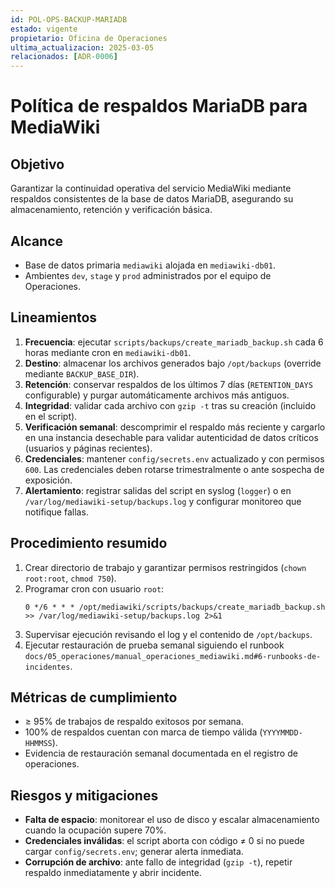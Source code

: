 ```yaml
---
id: POL-OPS-BACKUP-MARIADB
estado: vigente
propietario: Oficina de Operaciones
ultima_actualizacion: 2025-03-05
relacionados: [ADR-0006]
---
```

# Política de respaldos MariaDB para MediaWiki

## Objetivo
Garantizar la continuidad operativa del servicio MediaWiki mediante respaldos consistentes de la base de datos MariaDB, asegurando su almacenamiento, retención y verificación básica.

## Alcance
- Base de datos primaria `mediawiki` alojada en `mediawiki-db01`.
- Ambientes `dev`, `stage` y `prod` administrados por el equipo de Operaciones.

## Lineamientos
1. **Frecuencia**: ejecutar `scripts/backups/create_mariadb_backup.sh` cada 6 horas mediante cron en `mediawiki-db01`.
2. **Destino**: almacenar los archivos generados bajo `/opt/backups` (override mediante `BACKUP_BASE_DIR`).
3. **Retención**: conservar respaldos de los últimos 7 días (`RETENTION_DAYS` configurable) y purgar automáticamente archivos más antiguos.
4. **Integridad**: validar cada archivo con `gzip -t` tras su creación (incluido en el script).
5. **Verificación semanal**: descomprimir el respaldo más reciente y cargarlo en una instancia desechable para validar autenticidad de datos críticos (usuarios y páginas recientes).
6. **Credenciales**: mantener `config/secrets.env` actualizado y con permisos `600`. Las credenciales deben rotarse trimestralmente o ante sospecha de exposición.
7. **Alertamiento**: registrar salidas del script en syslog (`logger`) o en `/var/log/mediawiki-setup/backups.log` y configurar monitoreo que notifique fallas.

## Procedimiento resumido
1. Crear directorio de trabajo y garantizar permisos restringidos (`chown root:root`, `chmod 750`).
2. Programar cron con usuario `root`:
   ```cron
   0 */6 * * * /opt/mediawiki/scripts/backups/create_mariadb_backup.sh >> /var/log/mediawiki-setup/backups.log 2>&1
   ```
3. Supervisar ejecución revisando el log y el contenido de `/opt/backups`.
4. Ejecutar restauración de prueba semanal siguiendo el runbook `docs/05_operaciones/manual_operaciones_mediawiki.md#6-runbooks-de-incidentes`.

## Métricas de cumplimiento
- ≥ 95% de trabajos de respaldo exitosos por semana.
- 100% de respaldos cuentan con marca de tiempo válida (`YYYYMMDD-HHMMSS`).
- Evidencia de restauración semanal documentada en el registro de operaciones.

## Riesgos y mitigaciones
- **Falta de espacio**: monitorear el uso de disco y escalar almacenamiento cuando la ocupación supere 70%.
- **Credenciales inválidas**: el script aborta con código ≠ 0 si no puede cargar `config/secrets.env`; generar alerta inmediata.
- **Corrupción de archivo**: ante fallo de integridad (`gzip -t`), repetir respaldo inmediatamente y abrir incidente.
